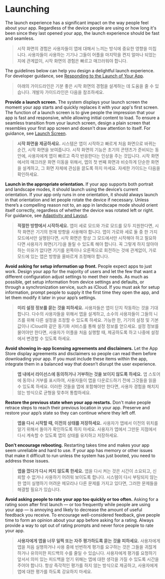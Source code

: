 # Launching
The launch experience has a significant impact on the way people feel about your app. Regardless of the device people are using or how long it's been since they last opened your app, the launch experience should be fast and seamless.

> 시작 화면의 경험은 사용자들이 앱에 대해서 느끼는 방식에 중요한 영향을 미칩니다. 사용자들이 사용하는 기기나 그들이 어플을 마지막을 켠지 얼마나 되었는지에 관계없이, 시작 화면의 경험은 빠르고 매끄러워야 합니다.



The guidelines below can help you design a delightful launch experience. For developer guidance, see [Responding to the Launch of Your App](https://developer.apple.com/documentation/uikit/app_and_environment/responding_to_the_launch_of_your_app).

> 아래의 가이드라인은 기분 좋은 시작 화면의 경험을 설계하는 데 도움을 줄 수 있습니다. 개발자 가이드라인은 다음을 참조하세요. 



**Provide a launch screen.** The system displays your launch screen the moment your app starts and quickly replaces it with your app's first screen. The function of a launch screen is to give people the impression that your app is fast and responsive, while allowing initial content to load. To ensure a seamless transition from your launch screen, design a plain screen that resembles your first app screen and doesn't draw attention to itself. For guidance, see [Launch Screen](https://developer.apple.com/design/human-interface-guidelines/ios/visual-design/launch-screen).

> **시작 화면을 제공하세요.** 시스템은 앱이 시작하고 빠르게 처음 화면으로 바뀌는 순간, 시작 화면을 보여줍니다. 시작 화면의 기능은 초기의 콘텐츠가 준비되는 동안에, 사용자에게 앱이 빠르고 즉각 반응한다는 인상을 주는 것입니다. 시작 화면에서의 매끄러운 화면 이동을 위해서, 앱의 첫 번째 화면과 비슷하게 단순한 화면을 설계하고, 그 화면 자체에 관심을 끌도록 하지 마세요. 자세한 가이드는 다음을 확인하세요.



**Launch in the appropriate orientation.** If your app supports both portrait and landscape modes, it should launch using the device’s current orientation. If your app only runs in one orientation, it should always launch in that orientation and let people rotate the device if necessary. Unless there’s a compelling reason not to, an app in landscape mode should orient itself correctly, regardless of whether the device was rotated left or right. For guidance, see [Adaptivity and Layout](https://developer.apple.com/design/human-interface-guidelines/ios/visual-design/adaptivity-and-layout).

> **적절한 방향에서 시작하세요.** 앱이 세로 모드와 가로 모드를 모두 지원한다면, 시작 화면은 기기의 현재 방향을 사용해야 합니다. 앱이 가로와 세로 둘 중 한 가지 모드에서만 실행된다면, 시작 화면은 항상 그 모드에서만 시작해야 하고 필요하다면 사용자가 화면(기기)을 돌릴 수 있도록 해야 합니다. 꼭 그렇게 하지 않아야 하는 이유가 없다면 기기를 왼쪽이나 오른쪽으로 회전하는 것에 관계없이, 가로 모드에 있는 앱은 방향을 올바르게 조정해야 합니다.



**Avoid asking for setup information up front.** People expect apps to just work. Design your app for the majority of users and let the few that want a different configuration adjust settings to meet their needs. As much as possible, get setup information from device settings and defaults, or through a synchronization service, such as iCloud. If you must ask for setup information, prompt people to supply it the first time they open the app, and let them modify it later in your app’s settings.

> **미리 설정 정보를 묻는 것을 피하세요.** 사용자들은 앱이 단지 작동하는 것을 기대합니다. 다수의 사용자들을 위해서 앱을 설계하고, 소수의 사용자들이 그들의 니즈를 위해 다른 설정을 조정할 수 있도록 하세요. 가능한 한, 기기의 설정 및 기본 값이나 iCloud와 같은 동기화 서비스를 통해 설정 정보를 얻으세요. 설정 정보를 물어야만 한다면, 사용자가 어플을 처음 실행할 때, 제공하도록 하고 나중에 설정에서 변경할 수 있도록 하세요.



**Avoid showing in-app licensing agreements and disclaimers.** Let the App Store display agreements and disclaimers so people can read them before downloading your app. If you must include these items within the app, integrate them in a balanced way that doesn’t disrupt the user experience.

> **앱 내에서 라이선스에 동의하거나 거부하는 것을 보이지 않도록 하세요.** 앱 스토어에 동의나 거부를 표시하여, 사용자들이 앱을 다운로드하기 전에 그것들을 읽을 수 있도록 하세요. 이러한 것들을 앱에 포함해야만 한다면, 사용자 경험을 해치지 않는 방식으로 균형을 맞추어 통합하세요.



**Restore the previous state when your app restarts.** Don't make people retrace steps to reach their previous location in your app. Preserve and restore your app’s state so they can continue where they left off.

> **앱을 다시 시작할 때, 이전의 상태를 저장하세요.** 사용자가 앱에서 이전의 위치를 알기 위해서 돌아가 확인하도록 하지 마세요. 사용자가 앱에서 그만둔 지점에서 다시 계속할 수 있도록 앱의 상태를 유지하고 저장하세요.



**Don’t encourage rebooting.** Restarting takes time and makes your app seem unreliable and hard to use. If your app has memory or other issues that make it difficult to run unless the system has just booted, you need to address those issues.

> **앱을 껐다가 다시 켜지 않도록 한세요.** 앱을 다시 켜는 것은 시간이 소요되고, 신뢰할 수 없거나 사용하기 어려워 보이도록 합니다. 시스템이 다시 부팅되지 않는 한 앱이 실행하기 어려운 메모리나 다른 문제를 가지고 있다면, 그러한 문제들을 해결할 필요가 있습니다.



**Avoid asking people to rate your app too quickly or too often.** Asking for a rating soon after first launch — or too frequently while people are using your app — is annoying and likely to decrease the amount of useful feedback you receive. To encourage well-considered feedback, give people time to form an opinion about your app before asking for a rating. Always provide a way to opt out of rating prompts and never force people to rate your app.

> **사용자에게 앱을 너무 일찍 또는 자주 평가하도록 묻는 것을 피하세요.** 사용자에게 앱을 처음 실행하거나 사용 중에 빈번하게 평가를 요구하는 것은 그들을 귀찮게 하거나 유의미한 피드백의 수를 줄일 수 있습니다. 사용자에게 평가를 요청하기 앞서서 의미 있는 피드백을 얻기 위해는 앱에 대한 생각을 가질 수 있도록 시간을 주어야 합니다. 항상 즉각적인 평가를 하지 않는 방식으로 제공하고, 사용자에게 앱에 대한 평가를 하도록 강요하지 마세요.